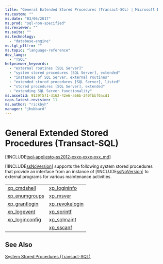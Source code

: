 ```yaml
---
title: "General Extended Stored Procedures (Transact-SQL) | Microsoft Docs"
ms.custom: ""
ms.date: "03/06/2017"
ms.prod: "sql-non-specified"
ms.reviewer: ""
ms.suite: ""
ms.technology: 
  - "database-engine"
ms.tgt_pltfrm: ""
ms.topic: "language-reference"
dev_langs: 
  - "TSQL"
helpviewer_keywords: 
  - "external routines [SQL Server]"
  - "system stored procedures [SQL Server], extended"
  - "instances of SQL Server, external routines"
  - "extended stored procedures [SQL Server], listed"
  - "stored procedures [SQL Server], extended"
  - "extending SQL Server functionality"
ms.assetid: 9129f571-d162-42e6-a66b-340fbbf0acd1
caps.latest.revision: 11
ms.author: "rickbyh"
manager: "jhubbard"
---
```

# General Extended Stored Procedures (Transact-SQL)
[!INCLUDE[tsql-appliesto-ss2012-xxxx-xxxx-xxx_md](../../../a9retired/includes/tsql-appliesto-ss2012-xxxx-xxxx-xxx-md.md)]

  [!INCLUDE[ssNoVersion](../../../a9notintoc/includes/ssnoversion-md.md)] supports the following system stored procedures that provide an interface from an instance of [!INCLUDE[ssNoVersion](../../../a9notintoc/includes/ssnoversion-md.md)] to external programs for various maintenance activities.  
  
|||  
|-|-|  
|[xp_cmdshell](../../../relational-databases/reference/system-stored-procedures/xp-cmdshell-transact-sql.md)|[xp_logininfo](../../../relational-databases/reference/system-stored-procedures/xp-logininfo-transact-sql.md)|  
|[xp_enumgroups](../../../relational-databases/reference/system-stored-procedures/xp-enumgroups-transact-sql.md)|[xp_msver](../../../relational-databases/reference/system-stored-procedures/xp-msver-transact-sql.md)|  
|[xp_grantlogin](../../../relational-databases/reference/system-stored-procedures/xp-grantlogin-transact-sql.md)|[xp_revokelogin](../../../relational-databases/reference/system-stored-procedures/xp-revokelogin-transact-sql.md)|  
|[xp_logevent](../../../relational-databases/reference/system-stored-procedures/xp-logevent-transact-sql.md)|[xp_sprintf](../../../relational-databases/reference/system-stored-procedures/xp-sprintf-transact-sql.md)|  
|[xp_loginconfig](../../../relational-databases/reference/system-stored-procedures/xp-loginconfig-transact-sql.md)|[xp_sqlmaint](../../../relational-databases/reference/system-stored-procedures/xp-sqlmaint-transact-sql.md)|  
||[xp_sscanf](../../../relational-databases/reference/system-stored-procedures/xp-sscanf-transact-sql.md)|  
  
## See Also  
 [System Stored Procedures &#40;Transact-SQL&#41;](../../../relational-databases/reference/system-stored-procedures/system-stored-procedures-transact-sql.md)  
  
  